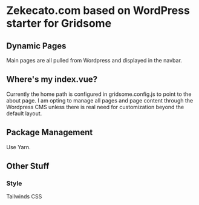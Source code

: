 # Zekecato.com based on WordPress starter for Gridsome

## Dynamic Pages

Main pages are all pulled from Wordpress and displayed in the navbar.

## Where's my index.vue?

Currently the home path is configured in gridsome.config.js to point to the about page. I am opting to manage all pages and page content through the Wordpress CMS unless there is real need for customization beyond the default layout.

## Package Management

Use Yarn.

## Other Stuff

### Style

Tailwinds CSS